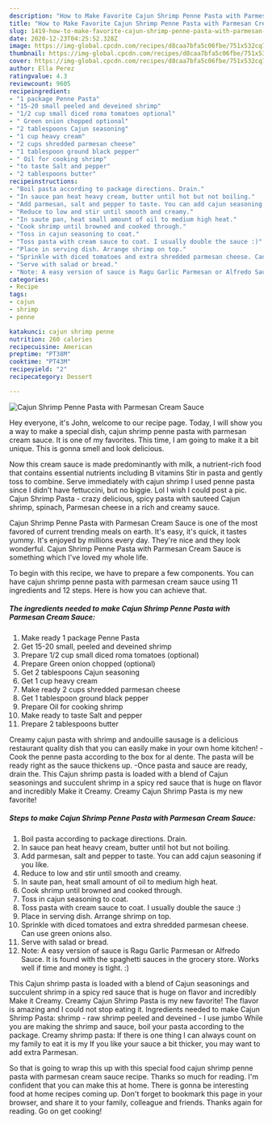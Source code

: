 ```yaml
---
description: "How to Make Favorite Cajun Shrimp Penne Pasta with Parmesan Cream Sauce"
title: "How to Make Favorite Cajun Shrimp Penne Pasta with Parmesan Cream Sauce"
slug: 1419-how-to-make-favorite-cajun-shrimp-penne-pasta-with-parmesan-cream-sauce
date: 2020-12-23T04:25:52.328Z
image: https://img-global.cpcdn.com/recipes/d8caa7bfa5c06fbe/751x532cq70/cajun-shrimp-penne-pasta-with-parmesan-cream-sauce-recipe-main-photo.jpg
thumbnail: https://img-global.cpcdn.com/recipes/d8caa7bfa5c06fbe/751x532cq70/cajun-shrimp-penne-pasta-with-parmesan-cream-sauce-recipe-main-photo.jpg
cover: https://img-global.cpcdn.com/recipes/d8caa7bfa5c06fbe/751x532cq70/cajun-shrimp-penne-pasta-with-parmesan-cream-sauce-recipe-main-photo.jpg
author: Ella Perez
ratingvalue: 4.3
reviewcount: 9605
recipeingredient:
- "1 package Penne Pasta"
- "15-20 small peeled and deveined shrimp"
- "1/2 cup small diced roma tomatoes optional"
- " Green onion chopped optional"
- "2 tablespoons Cajun seasoning"
- "1 cup heavy cream"
- "2 cups shredded parmesan cheese"
- "1 tablespoon ground black pepper"
- " Oil for cooking shrimp"
- "to taste Salt and pepper"
- "2 tablespoons butter"
recipeinstructions:
- "Boil pasta according to package directions. Drain."
- "In sauce pan heat heavy cream, butter until hot but not boiling."
- "Add parmesan, salt and pepper to taste. You can add cajun seasoning if you like."
- "Reduce to low and stir until smooth and creamy."
- "In saute pan, heat small amount of oil to medium high heat."
- "Cook shrimp until browned and cooked through."
- "Toss in cajun seasoning to coat."
- "Toss pasta with cream sauce to coat. I usually double the sauce :)"
- "Place in serving dish. Arrange shrimp on top."
- "Sprinkle with diced tomatoes and extra shredded parmesan cheese. Can use green onions also."
- "Serve with salad or bread."
- "Note: A easy version of sauce is Ragu Garlic Parmesan or Alfredo Sauce. It is found with the spaghetti sauces in the grocery store. Works well if time and money is tight. :)"
categories:
- Recipe
tags:
- cajun
- shrimp
- penne

katakunci: cajun shrimp penne 
nutrition: 260 calories
recipecuisine: American
preptime: "PT38M"
cooktime: "PT43M"
recipeyield: "2"
recipecategory: Dessert

---
```



![Cajun Shrimp Penne Pasta with Parmesan Cream Sauce](https://img-global.cpcdn.com/recipes/d8caa7bfa5c06fbe/751x532cq70/cajun-shrimp-penne-pasta-with-parmesan-cream-sauce-recipe-main-photo.jpg)

Hey everyone, it's John, welcome to our recipe page. Today, I will show you a way to make a special dish, cajun shrimp penne pasta with parmesan cream sauce. It is one of my favorites. This time, I am going to make it a bit unique. This is gonna smell and look delicious.

Now this cream sauce is made predominantly with milk, a nutrient-rich food that contains essential nutrients including B vitamins Stir in pasta and gently toss to combine. Serve immediately with cajun shrimp I used penne pasta since I didn&#39;t have fettuccini, but no biggie. Lol I wish I could post a pic. Cajun Shrimp Pasta - crazy delicious, spicy pasta with sauteed Cajun shrimp, spinach, Parmesan cheese in a rich and creamy sauce.

Cajun Shrimp Penne Pasta with Parmesan Cream Sauce is one of the most favored of current trending meals on earth. It's easy, it's quick, it tastes yummy. It's enjoyed by millions every day. They're nice and they look wonderful. Cajun Shrimp Penne Pasta with Parmesan Cream Sauce is something which I've loved my whole life.


To begin with this recipe, we have to prepare a few components. You can have cajun shrimp penne pasta with parmesan cream sauce using 11 ingredients and 12 steps. Here is how you can achieve that.

<!--inarticleads1-->

##### The ingredients needed to make Cajun Shrimp Penne Pasta with Parmesan Cream Sauce:

1. Make ready 1 package Penne Pasta
1. Get 15-20 small, peeled and deveined shrimp
1. Prepare 1/2 cup small diced roma tomatoes (optional)
1. Prepare  Green onion chopped (optional)
1. Get 2 tablespoons Cajun seasoning
1. Get 1 cup heavy cream
1. Make ready 2 cups shredded parmesan cheese
1. Get 1 tablespoon ground black pepper
1. Prepare  Oil for cooking shrimp
1. Make ready to taste Salt and pepper
1. Prepare 2 tablespoons butter


Creamy cajun pasta with shrimp and andouille sausage is a delicious restaurant quality dish that you can easily make in your own home kitchen! -Cook the penne pasta according to the box for al dente. The pasta will be ready right as the sauce thickens up. -Once pasta and sauce are ready, drain the. This Cajun shrimp pasta is loaded with a blend of Cajun seasonings and succulent shrimp in a spicy red sauce that is huge on flavor and incredibly Make it Creamy. Creamy Cajun Shrimp Pasta is my new favorite! 

<!--inarticleads2-->

##### Steps to make Cajun Shrimp Penne Pasta with Parmesan Cream Sauce:

1. Boil pasta according to package directions. Drain.
1. In sauce pan heat heavy cream, butter until hot but not boiling.
1. Add parmesan, salt and pepper to taste. You can add cajun seasoning if you like.
1. Reduce to low and stir until smooth and creamy.
1. In saute pan, heat small amount of oil to medium high heat.
1. Cook shrimp until browned and cooked through.
1. Toss in cajun seasoning to coat.
1. Toss pasta with cream sauce to coat. I usually double the sauce :)
1. Place in serving dish. Arrange shrimp on top.
1. Sprinkle with diced tomatoes and extra shredded parmesan cheese. Can use green onions also.
1. Serve with salad or bread.
1. Note: A easy version of sauce is Ragu Garlic Parmesan or Alfredo Sauce. It is found with the spaghetti sauces in the grocery store. Works well if time and money is tight. :)


This Cajun shrimp pasta is loaded with a blend of Cajun seasonings and succulent shrimp in a spicy red sauce that is huge on flavor and incredibly Make it Creamy. Creamy Cajun Shrimp Pasta is my new favorite! The flavor is amazing and I could not stop eating it. Ingredients needed to make Cajun Shrimp Pasta: shrimp - raw shrimp peeled and deveined - I use jumbo While you are making the shrimp and sauce, boil your pasta according to the package. Creamy shrimp pasta: If there is one thing I can always count on my family to eat it is my If you like your sauce a bit thicker, you may want to add extra Parmesan. 

So that is going to wrap this up with this special food cajun shrimp penne pasta with parmesan cream sauce recipe. Thanks so much for reading. I'm confident that you can make this at home. There is gonna be interesting food at home recipes coming up. Don't forget to bookmark this page in your browser, and share it to your family, colleague and friends. Thanks again for reading. Go on get cooking!
